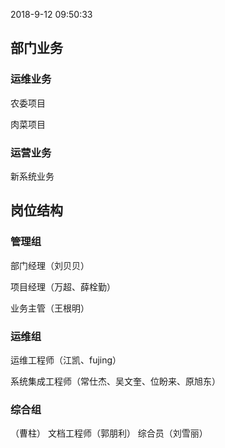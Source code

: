 
2018-9-12 09:50:33


## 部门业务

### 运维业务
农委项目

肉菜项目


### 运营业务

新系统业务








## 岗位结构

### 管理组
部门经理（刘贝贝）

项目经理（万超、薛栓勤）

业务主管（王根明）

### 运维组

运维工程师（江凯、fujing）

系统集成工程师（常仕杰、吴文奎、位盼来、原旭东）

### 综合组

（曹柱）
文档工程师（郭朋利）
综合员（刘雪丽）
<!--stackedit_data:
eyJoaXN0b3J5IjpbLTE5NDA0NDY0NzQsMjA0MDI5NzYyMiw3Mz
A5OTgxMTZdfQ==
-->